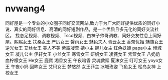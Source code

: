 # nvwang4
同好屋是一个专业的小众圈子同好交流网站,致力于为广大同好提供优质的同好小说、真实的同好信息、高清的同好短剧作品，是一个优质且多元化的同好交流社区。 找恋足视频、调教视频、Tscd视频、白袜子帅哥调教、同好交友性息上同好屋。熙熙女王 扶桑女王 严厉女王 馨雨女王 魅色夫人 青云女王 香奈优姬 魅族女王 逆光女王 艾丝女王 美人不美 紫露凝萱 婧小主 婉儿女主 红色妖姬 papa小主 倾城女王 凝儿公主 伊轩女王 小丝女王 寒雪女王 妍妍女王 凌薇女王 紫萱女王 八奶奶 血柠檬女王 He女王 鹿寶 湘香女王 午夜暗香 灵魂救赎 夏沫女王 叮叮女王 yoyo女王 午夜小妈 回眸女王 艾玛女王 梦悠然 女王菲主 冰城玫姿 飞鱼女王 松岛女神 上校女王
